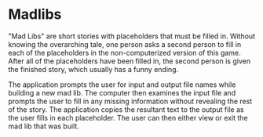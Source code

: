 # Madlibs
"Mad Libs" are short stories with placeholders that must be filled in. Without knowing the overarching tale, one person asks a second person to fill in each of the placeholders in the non-computerized version of this game. After all of the placeholders have been filled in, the second person is given the finished story, which usually has a funny ending.


The application prompts the user for input and output file names while building a new mad lib. The computer then examines the input file and prompts the user to fill in any missing information without revealing the rest of the story. The application copies the resultant text to the output file as the user fills in each placeholder. The user can then either view or exit the mad lib that was built.
